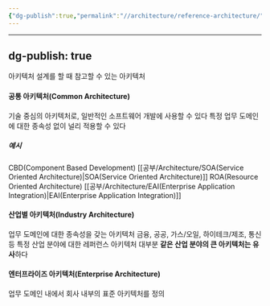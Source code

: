 ```yaml
---
{"dg-publish":true,"permalink":"//architecture/reference-architecture/","dgPassFrontmatter":true}
---
```



---
dg-publish: true
---
아키텍처 설계를 할 때 참고할 수 있는 아키텍처

#### 공통 아키텍처(Common Architecture)
기술 중심의 아키텍처로, 일반적인 소프트웨어 개발에 사용할 수 있다
특정 업무 도메인에 대한 종속성 없이 널리 적용할 수 있다

##### 예시
CBD(Component Based Development)
[[공부/Architecture/SOA(Service Oriented Architecture)\|SOA(Service Oriented Architecture)]]
ROA(Resource Oriented Architecture)
[[공부/Architecture/EAI(Enterprise Application Integration)\|EAI(Enterprise Application Integration)]]


#### 산업별 아키텍처(Industry Architecture)
업무 도메인에 대한 종속성을 갖는 아키텍처
금융, 공공, 가스/오일, 하이테크/제조, 통신 등 특정 산업 분야에 대한 레퍼런스 아키텍처
대부분 **같은 산업 분야의 큰 아키텍처는 유사**하다


#### 엔터프라이즈 아키텍처(Enterprise Architecture)
업무 도메인 내에서 회사 내부의 표준 아키텍처를 정의